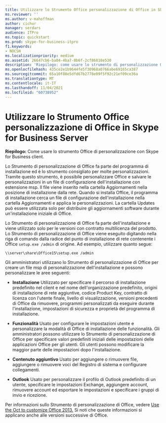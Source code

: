 ```yaml
---
title: Utilizzare lo Strumento Office personalizzazione di Office in Skype for Business Server
ms.reviewer: ''
ms.author: v-mahoffman
author: cichur
manager: serdars
audience: ITPro
ms.topic: quickstart
ms.prod: skype-for-business-itpro
f1.keywords:
- NOCSH
ms.localizationpriority: medium
ms.assetid: 26647cb6-ba84-4ba7-8b6f-2cf86818e530
description: 'Riepilogo: come usare lo strumento di personalizzazione Office con il client Skype for Business client.'
ms.openlocfilehash: 435ce2e1b9644fe5f30968a0766abe69165ca387
ms.sourcegitcommit: 65a10f80e5dfd67b2778e09f5f92c21ef09ce36a
ms.translationtype: MT
ms.contentlocale: it-IT
ms.lasthandoff: 11/04/2021
ms.locfileid: "60738952"
---
```

# <a name="use-the-office-customization-tool-oct-in-skype-for-business-server"></a>Utilizzare lo Strumento Office personalizzazione di Office in Skype for Business Server
 
**Riepilogo:** Come usare lo strumento Office di personalizzazione con Skype for Business client.
  
Lo Strumento di personalizzazione di Office fa parte del programma di installazione ed è lo strumento consigliato per molte personalizzazioni. Tramite questo strumento, è possibile personalizzare Office e salvare le personalizzazioni in un file di configurazione dell'installazione con estensione msp. Il file viene inserito nella cartella Aggiornamenti nella posizione di installazione dalla rete. Quando si installa Office, il programma di installazione cerca un file di configurazione dell'installazione nella cartella Aggiornamenti e applica le personalizzazioni. La cartella Updates può essere utilizzata solo per distribuire gli aggiornamenti software durante un'installazione iniziale di Office.
  
Lo Strumento di personalizzazione di Office fa parte dell'installazione e viene utilizzato solo per le versioni con contratto multilicenza del prodotto. Lo Strumento di personalizzazione di Office viene eseguito digitando nella riga di comando dalla radice del punto di installazione di rete contenente i Office `setup.exe /admin` di origine. Ad esempio, utilizzare quanto segue:
  
 ```console
\\server\share\Office15\setup.exe /admin
```
  
Gli amministratori utilizzano lo Strumento di personalizzazione di Office per creare un file msp di personalizzazione dell'installazione e possono personalizzare le aree seguenti:
  
- **Installazione** Utilizzato per specificare il percorso di installazione predefinito nel client e nel nome dell'organizzazione predefinito, origini di installazione di rete aggiuntive, codice Product Key, contratto di licenza con l'utente finale, livello di visualizzazione, versioni precedenti di Office da rimuovere, programmi personalizzati da eseguire durante l'installazione, impostazioni di sicurezza e proprietà del programma di installazione.
    
- **Funzionalità** Usato per configurare le impostazioni utente e personalizzare la modalità di Office di installazione delle funzionalità. Gli amministratori possono utilizzare lo Strumento di personalizzazione di Office per specificare valori predefiniti iniziali delle impostazioni delle applicazioni Office per gli utenti. Gli utenti possono modificare la maggior parte delle impostazioni dopo l'installazione.
    
- **Contenuto aggiuntivo** Usato per aggiungere o rimuovere file, aggiungere o rimuovere voci del Registro di sistema e configurare collegamenti.
    
- **Outlook** Usato per personalizzare il profilo di Outlook predefinito di un utente, specificare le impostazioni Exchange, aggiungere account, rimuovere account ed esportare le impostazioni e specificare i gruppi di invio e ricezione.
    
Per informazioni sullo Strumento di personalizzazione di Office, vedere [Use the Oct to customize Office 2013.](/previous-versions/office/office-2013-resource-kit/cc179132(v=office.15)) Si noti che queste informazioni si applicano anche alle versioni successive di Office.
